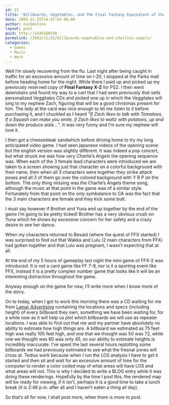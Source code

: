 ```yaml
---
id: 21
title: 'Billboards, Vegetables, and The Final Fantasy Equivalent of Charlie&#8217;s Angels'
date: 2003-11-25T14:47:03-08:00
author: nickmoline
layout: post
guid: http://1436560538
permalink: /2003/11/25/billboards-vegetables-and-charlies-angels/
categories:
  - Games
  - Music
  - Work
---
```

Well I&#8217;m slowly recovering from the flu. Last night after being caught in traffic for an excessive amount of time on I-20, I stopped at the Parks mall before heading home for the night. While there I paid up and picked up my previously reserved copy of **Final Fantasy X-2** for PS2. I then went downstairs and found my way to a cart that I had seen previously that sells personalized Veggitales CDs and picked one up in which the Veggitales will sing to my nephew Zach, figuring that will be a good christmas present for him. The lady at the card was nice enough to let me listen to it before purchasing it, and I chuckled as I heard _&#8220;If Zach likes to talk with Tomatoes, if a Squash can make you smile, if Zach likes to waltz with potatoes, up and down the produce aisle&#8230;&#8221;_. It was very funny and I&#8217;m sure my nephew will love it.

I then got a cheesesteak sandwhich before driving home to try my long anticipated video game. I had seen japanese videos of the opening scene but the english version was slightly different. It was indeed a pop concert, but what struck me was how very _Charlie&#8217;s Angels_ the opening sequence was. When each of the 3 female lead characters were introduced we are taken to a screen showing just that character on a colorful background with their name, then when all 3 characters were together they strike attack poses and all 3 of them go over the colored background with Y R P on the bottom. The only thing missing was the Charlie&#8217;s Angels theme song, although the music at that point in the game was of a similar style. Fortunately from that point on the only symbalance to CA was the fact that the 3 main characters are female and they kick some butt.

I must say however if Brother and Yuna end up together by the end of the game I&#8217;m going to be pretty ticked! Brother has a very obvious crush on Yuna which he shows by excessive concern for her safety and a crazy desire to see her dance.

When my characters returned to Besaid (where the quest of FFX started) I was surprised to find out that Wakka and Lulu (2 main characters from FFX) had gotten together and that Lulu was pregnant, I wasn&#8217;t expecting that at all.

At the end of my 5 hours of gameplay last night the mini game of FFX-2 was introduced. It is not a card game like FF 7-9, nor is it a sporting event like FFX, instead it is a pretty complex number game that looks like it will be an interesting distraction throughout the game.

Anyway enough on the game for now, I&#8217;ll write more when I know more of the story.

On to today, when I got to work this morning there was a CD waiting for me from <a target="_blank" href="http://www.lamar.com/">Lamar Advertising</a> containing the locations and specs (including height) of every billboard they own, something we have been waiting for, for a while now as it will help us plot which billboards we will use as repeater locations. I was able to find out that me and my partner have absolutely no ability to estimate how high things are. A billboard we estimated as 75 feet high was really 105 feet high, and one that we thought was 50 was 72, while one we thought was 60 was only 45, so our ability to estimate heights is incredibly inaccurate. I&#8217;ve spent the last several hours replotting some billboards we had previously estimated to see what the fresnal zones will cross at. Tedius work because when I run the LOS analysis I have to get it started and then sit and wait for an excessive amount of time for the computer to render a color coded map of what areas will have LOS and what areas will not. This is why I decided to write a BLOG entry while it was doing these renderings. Hopefully by the time I post this, the rendered map will be ready for viewing, if it isn&#8217;t, perhaps it is a good time to take a lunch break (it is 2:46 p.m. after all and I haven&#8217;t eaten a thing all day).

So that&#8217;s all for now, I shall post more, when there is more to post.